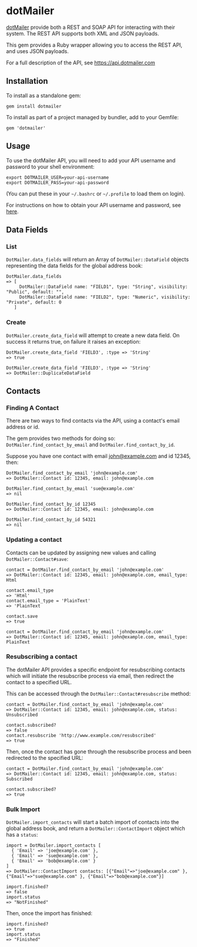 dotMailer
=========

[dotMailer](http://www.dotmailer.co.uk/) provide both a REST and SOAP API for interacting with their system. The REST API supports both XML and JSON payloads.

This gem provides a Ruby wrapper allowing you to access the REST API, and uses JSON payloads.

For a full description of the API, see https://api.dotmailer.com

Installation
------------

To install as a standalone gem:

    gem install dotmailer

To install as part of a project managed by bundler, add to your Gemfile:

    gem 'dotmailer'

Usage
-----

To use the dotMailer API, you will need to add your API username and password to your shell environment:

    export DOTMAILER_USER=your-api-username
    export DOTMAILER_PASS=your-api-password

(You can put these in your `~/.bashrc` or `~/.profile` to load them on login).

For instructions on how to obtain your API username and password, see [here](http://www.dotmailer.co.uk/api/more_about_api/getting_started_with_the_api.aspx).

Data Fields
-----------

### List

`DotMailer.data_fields` will return an Array of `DotMailer::DataField` objects representing the data fields for the global address book:

    DotMailer.data_fields
    => [
         DotMailer::DataField name: "FIELD1", type: "String", visibility: "Public", default: "",
         DotMailer::DataField name: "FIELD2", type: "Numeric", visibility: "Private", default: 0
       ]

### Create

`DotMailer.create_data_field` will attempt to create a new data field. On success it returns true, on failure it raises an exception:

    DotMailer.create_data_field 'FIELD3', :type => 'String'
    => true

    DotMailer.create_data_field 'FIELD3', :type => 'String'
    => DotMailer::DuplicateDataField

Contacts
--------

### Finding A Contact

There are two ways to find contacts via the API, using a contact's email address or id.

The gem provides two methods for doing so: `DotMailer.find_contact_by_email` and `DotMailer.find_contact_by_id`.

Suppose you have one contact with email john@example.com and id 12345, then:

    DotMailer.find_contact_by_email 'john@example.com'
    => DotMailer::Contact id: 12345, email: john@example.com

    DotMailer.find_contact_by_email 'sue@example.com'
    => nil

    DotMailer.find_contact_by_id 12345
    => DotMailer::Contact id: 12345, email: john@example.com

    DotMailer.find_contact_by_id 54321
    => nil

### Updating a contact

Contacts can be updated by assigning new values and calling `DotMailer::Contact#save`:

    contact = DotMailer.find_contact_by_email 'john@example.com'
    => DotMailer::Contact id: 12345, email: john@example.com, email_type: Html

    contact.email_type
    => 'Html'
    contact.email_type = 'PlainText'
    => 'PlainText

    contact.save
    => true

    contact = DotMailer.find_contact_by_email 'john@example.com'
    => DotMailer::Contact id: 12345, email: john@example.com, email_type: PlainText

### Resubscribing a contact

The dotMailer API provides a specific endpoint for resubscribing contacts which will initiate the resubscribe process via email, then redirect the contact to a specified URL.

This can be accessed through the `DotMailer::Contact#resubscribe` method:

    contact = DotMailer.find_contact_by_email 'john@example.com'
    => DotMailer::Contact id: 12345, email: john@example.com, status: Unsubscribed

    contact.subscribed?
    => false
    contact.resubscribe 'http://www.example.com/resubscribed'
    => true

Then, once the contact has gone through the resubscribe process and been redirected to the specified URL:

    contact = DotMailer.find_contact_by_email 'john@example.com'
    => DotMailer::Contact id: 12345, email: john@example.com, status: Subscribed

    contact.subscribed?
    => true

### Bulk Import

`DotMailer.import_contacts` will start a batch import of contacts into the global address book, and return a `DotMailer::ContactImport` object which has a `status`:

    import = DotMailer.import_contacts [
      { 'Email' => 'joe@example.com' },
      { 'Email' => 'sue@example.com' },
      { 'Email' => 'bob@example.com' }
    ]
    => DotMailer::ContactImport contacts: [{"Email"=>"joe@example.com" }, {"Email"=>"sue@example.com" }, {"Email"=>"bob@example.com"}]

    import.finished?
    => false
    import.status
    => "NotFinished"

Then, once the import has finished:

    import.finished?
    => true
    import.status
    => "Finished"
